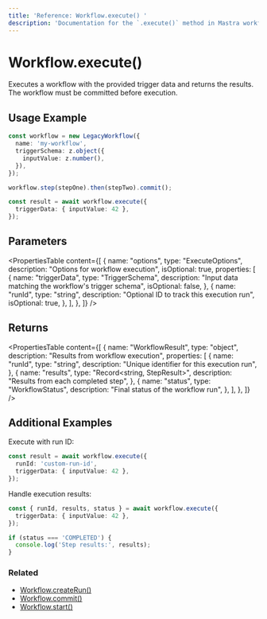 ```yaml
---
title: 'Reference: Workflow.execute() '
description: 'Documentation for the `.execute()` method in Mastra workflows, which runs workflow steps and returns results.'
---
```


# Workflow.execute()

Executes a workflow with the provided trigger data and returns the results. The workflow must be committed before execution.

## Usage Example

```typescript
const workflow = new LegacyWorkflow({
  name: 'my-workflow',
  triggerSchema: z.object({
    inputValue: z.number(),
  }),
});

workflow.step(stepOne).then(stepTwo).commit();

const result = await workflow.execute({
  triggerData: { inputValue: 42 },
});
```

## Parameters

<PropertiesTable
content={[
{
name: "options",
type: "ExecuteOptions",
description: "Options for workflow execution",
isOptional: true,
properties: [
{
name: "triggerData",
type: "TriggerSchema",
description: "Input data matching the workflow's trigger schema",
isOptional: false,
},
{
name: "runId",
type: "string",
description: "Optional ID to track this execution run",
isOptional: true,
},
],
},
]}
/>

## Returns

<PropertiesTable
content={[
{
name: "WorkflowResult",
type: "object",
description: "Results from workflow execution",
properties: [
{
name: "runId",
type: "string",
description: "Unique identifier for this execution run",
},
{
name: "results",
type: "Record<string, StepResult>",
description: "Results from each completed step",
},
{
name: "status",
type: "WorkflowStatus",
description: "Final status of the workflow run",
},
],
},
]}
/>

## Additional Examples

Execute with run ID:

```typescript
const result = await workflow.execute({
  runId: 'custom-run-id',
  triggerData: { inputValue: 42 },
});
```

Handle execution results:

```typescript
const { runId, results, status } = await workflow.execute({
  triggerData: { inputValue: 42 },
});

if (status === 'COMPLETED') {
  console.log('Step results:', results);
}
```

### Related

- [Workflow.createRun()](./createRun)
- [Workflow.commit()](./commit)
- [Workflow.start()](./start)

